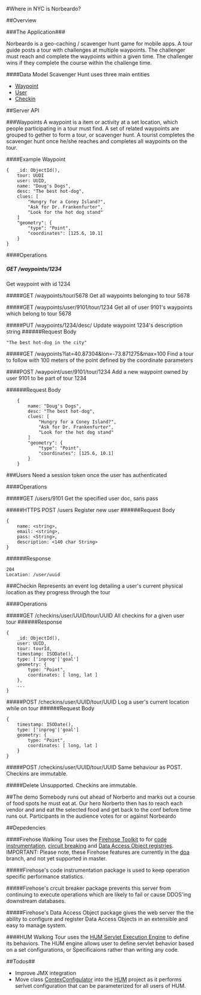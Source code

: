 #Where in NYC is Norbeardo?


##Overview


###The Application###

Norbeardo is a geo-caching / scavenger hunt game for mobile apps. A tour guide posts a tour with challenges at multiple waypoints.  The challenger must reach and complete the waypoints within a given time. The challenger wins if they complete the course within the challenge time.

####Data Model
Scavenger Hunt uses three main entities 

- [Waypoint](https://github.com/breinero/mobileDemo/blob/master/Tour_Schema.md#tour-waypoint)
- [User](https://github.com/breinero/mobileDemo/blob/master/Tour_Schema.md#user)
- [Checkin](https://github.com/breinero/mobileDemo/blob/master/Tour_Schema.md#checkin)

##Server API

###Waypoints
A waypoint is a item or activity at a set location, which people participating in a tour must find. A set of related waypoints are grouped to gether to form a tour, or scavenger hunt. A tourist completes the scavenger hunt once he/she reaches and completes all waypoints on the tour.
   
####Example Waypoint
```
{	_id: ObjectId(),
	tour: UUDI
	user: UUID,
    name: "Doug's Dogs",
    desc: "The best hot-dog",
    clues: [
        "Hungry for a Coney Island?",
        "Ask for Dr. Frankenfurter",
        "Look for the hot dog stand"
    ]
    "geometry": {
        "type": "Point",
        "coordinates": [125.6, 10.1]
    }
}
```

####Operations

##### GET /waypoints/1234
Get waypoint with id 1234

#####GET /waypoints/tour/5678
Get all waypoints belonging to tour 5678

#####GET /waypoints/user/9101/tour/1234
Get all of user 9101's waypoints which belong to tour 5678

#####PUT /waypoints/1234/desc/
Update waypoint 1234's description string
######Request Body
```
"The best hot-dog in the city"
```

#####GET /waypoints?lat=40.87304&lon=-73.871275&max=100
Find a tour to follow with 100 meters of the point defined by the coordinate parameters

####POST /waypoint/user/9101/tour/1234
Add a new waypoint owned by user 9101 to be part of tour 1234

######Request Body
```
    {
        name: "Doug's Dogs",
        desc: "The best hot-dog",
        clues: [
            "Hungry for a Coney Island?",
            "Ask for Dr. Frankenfurter",
            "Look for the hot dog stand"
        ]
        "geometry": {
            "type": "Point",
            "coordinates": [125.6, 10.1]
        }
    }
```

###Users
Need a session token once the user has authenticated

####Operations

#####GET /users/9101
Get the specified user doc, sans pass

#####HTTPS POST /users
Register new user
######Request Body
```
{
    name: <string>,
    email: <string>,
    pass: <String>,
    description: <140 char String>
}
```
######Response
```
204
Location: /user/uuid
```

###Checkin
Represents an event log detailing a user's current physical location as they progress through the tour

####Operations

#####GET /checkins/user/UUID/tour/UUID
All checkins for a given user tour
######Response
```
{
	_id: ObjectId(),
	user: UUID,
	tour: tourId,
	timestamp: ISODate(),
	type: ['inprog'|'goal']
	geometry: {
		type: "Point",
		coordinates: [ long, lat ]
	},
	...
}
```
#####POST /checkins/user/UUID/tour/UUID
Log a user's current location while on tour 
######Request Body
```
{
	timestamp: ISODate(),
	type: ['inprog'|'goal']
	geometry: {
		type: "Point",
		coordinates: [ long, lat ]
	}
}
```

#####POST /checkins/user/UUID/tour/UUID
Same behaviour as POST. Checkins are immutable.

#####Delete
Unsupported. Checkins are immutable.

##The demo
Somebody runs out ahead of Norberto and marks out a course of food spots he must eat at. Our hero Norberto then has to reach each vendor and and eat the selected food and get back to the conf before time runs out. Participants in the audience votes for or against Norbeardo

##Depedencies 

####Firehose
Walking Tour uses the [Firehose Toolkit](https://github.com/breinero/Firehose) to for [code instrumentation](https://github.com/breinero/Firehose/tree/doa/src/main/java/com/bryanreinero/firehose/metrics), [circuit breaking](https://github.com/breinero/Firehose/tree/doa/src/main/java/com/bryanreinero/firehose/circuitbreaker) and [Data Access Object registries](https://github.com/breinero/Firehose/tree/doa/src/main/java/com/bryanreinero/firehose/dao). IMPORTANT: Please note, these Firehose features are currently in the [doa](https://github.com/breinero/Firehose/tree/doa) branch, and not yet supported in master.

#####Firehose's code instrumentation package 
is used to keep operation specific performance statistics. 

#####Firehose's crcuit breaker package 
prevents this server from continuing to execute operations which are likely to fail or cause DDOS'ing downstream databases. 

#####Firehose's Data Access Object package 
gives the web server the the ability to configure and register Data Access Objects in an extensible and easy to manage system.

####HUM 
Walking Tour uses the [HUM Servlet Execution Engine](https://github.com/breinero/HUM) to define its behaviors. The HUM engine allows user to define servlet behavior based on a set configurations, or Specificaions rather than writing any code.

##Todos##
- Improve JMX integration
- Move class [ContexConfigulator](https://github.com/breinero/mobileDemo/blob/master/src/com/mongodb/web/tour/servlet/ContexConfigulator.java) into the [HUM](https://github.com/breinero/HUM) project as it performs serlvet configuration that can be parameterized for all users of HUM.
